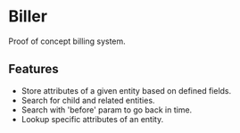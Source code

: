 # Biller

Proof of concept billing system.

## Features

* Store attributes of a given entity based on defined fields.
* Search for child and related entities.
* Search with 'before' param to go back in time.
* Lookup specific attributes of an entity.

